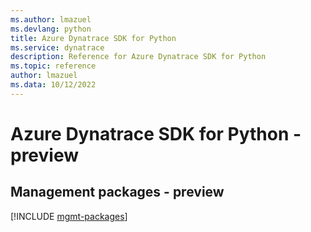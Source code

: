 ```yaml
---
ms.author: lmazuel
ms.devlang: python
title: Azure Dynatrace SDK for Python
ms.service: dynatrace
description: Reference for Azure Dynatrace SDK for Python
ms.topic: reference
author: lmazuel
ms.data: 10/12/2022
---
```

# Azure Dynatrace SDK for Python - preview

## Management packages - preview
[!INCLUDE [mgmt-packages](dynatrace-mgmt-index.md)]